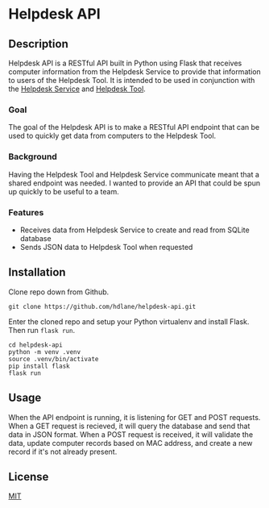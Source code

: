 # Helpdesk API

## Description

Helpdesk API is a RESTful API built in Python using Flask that receives computer information from the Helpdesk Service to provide that information to users of the Helpdesk Tool. It is intended to be used in conjunction with the [Helpdesk Service](https://github.com/hdlane/helpdesk-service) and [Helpdesk Tool](https://github.com/hdlane/helpdesk-tool).

### Goal

The goal of the Helpdesk API is to make a RESTful API endpoint that can be used to quickly get data from computers to the Helpdesk Tool.

### Background

Having the Helpdesk Tool and Helpdesk Service communicate meant that a shared endpoint was needed. I wanted to provide an API that could be spun up quickly to be useful to a team. 

### Features

* Receives data from Helpdesk Service to create and read from SQLite database
* Sends JSON data to Helpdesk Tool when requested

## Installation

Clone repo down from Github.

```
git clone https://github.com/hdlane/helpdesk-api.git
```

Enter the cloned repo and setup your Python virtualenv and install Flask. Then run `flask run`.

```
cd helpdesk-api
python -m venv .venv
source .venv/bin/activate
pip install flask
flask run
```

## Usage

When the API endpoint is running, it is listening for GET and POST requests. When a GET request is recieved, it will query the database and send that data in JSON format. When a POST request is received, it will validate the data, update computer records based on MAC address, and create a new record if it's not already present. 

## License

[MIT](https://choosealicense.com/licenses/mit/)
